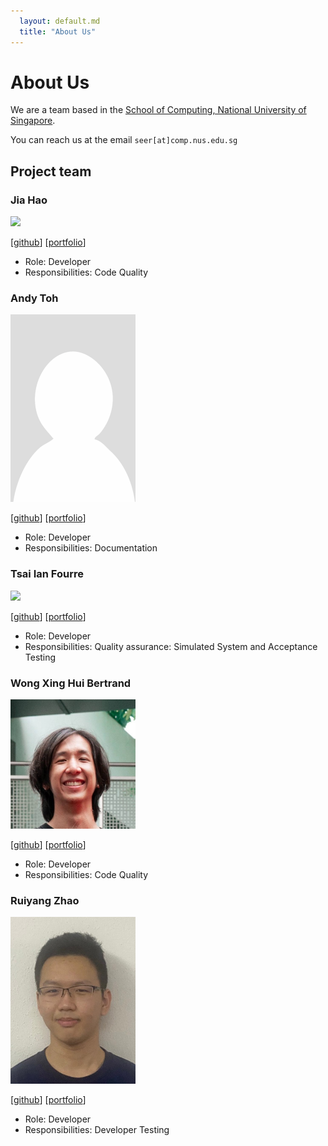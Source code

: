 ```yaml
---
  layout: default.md
  title: "About Us"
---
```


# About Us

We are a team based in the [School of Computing, National University of Singapore](http://www.comp.nus.edu.sg).

You can reach us at the email `seer[at]comp.nus.edu.sg`

## Project team

### Jia Hao

<img src="images/j-hta-n.png" width="200px">

[[github](https://github.com/j-hta-n)]
[[portfolio](team/j-hta-n.md)]

* Role: Developer
* Responsibilities: Code Quality

### Andy Toh

<img src="images/andytoh1.png" width="200px">

[[github](http://github.com/andytoh1)]
[[portfolio](team/andytoh1.md)]

* Role: Developer
* Responsibilities: Documentation

### Tsai Ian Fourre

<img src="images/iantsaii.png" width="200px">

[[github](http://github.com/iantsaii)] [[portfolio](team/iantsaii.md)]

* Role: Developer
* Responsibilities: Quality assurance: Simulated System and Acceptance Testing

### Wong Xing Hui Bertrand

<img src="images/peasantbird.png" width="200px">

[[github](http://github.com/peasantbird)]
[[portfolio](team/peasantbird.md)]

* Role: Developer
* Responsibilities: Code Quality

### Ruiyang Zhao

<img src="images/ruiyangzh.png" width="200px">

[[github](http://github.com/ruiyangzh)]
[[portfolio](team/ruiyangzh.md)]

* Role: Developer
* Responsibilities: Developer Testing
